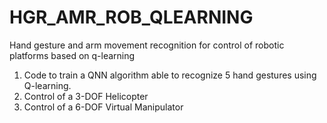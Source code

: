 # HGR_AMR_ROB_QLEARNING
Hand gesture and arm movement recognition for control of robotic platforms based on q-learning

1. Code to train a QNN algorithm able to recognize 5 hand gestures using Q-learning.
2. Control of a 3-DOF Helicopter
3. Control of a 6-DOF Virtual Manipulator
